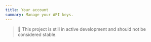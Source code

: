 ```yaml
---
title: Your account
summary: Manage your API keys.
---
```


> 🚧 This project is still in active development and should not be considered stable.

<div data-controller="react" data-react-component-value="ApiKeys"></div>
